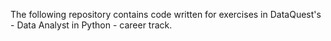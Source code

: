 The following repository contains code written for exercises in DataQuest's - Data Analyst in Python - career track. 
